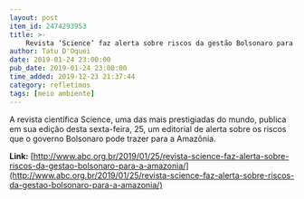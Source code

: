 ```yaml
---
layout: post
item_id: 2474293953
title: >-
    Revista ‘Science’ faz alerta sobre riscos da gestão Bolsonaro para a Amazônia
author: Tatu D'Oquei
date: 2019-01-24 23:00:00
pub_date: 2019-01-24 23:00:00
time_added: 2019-12-23 21:37:44
category: refletimos
tags: [meio ambiente]
---
```


A revista científica Science, uma das mais prestigiadas do mundo, publica em sua edição desta sexta-feira, 25, um editorial de alerta sobre os riscos que o governo Bolsonaro pode trazer para a Amazônia.

**Link:** [http://www.abc.org.br/2019/01/25/revista-science-faz-alerta-sobre-riscos-da-gestao-bolsonaro-para-a-amazonia/](http://www.abc.org.br/2019/01/25/revista-science-faz-alerta-sobre-riscos-da-gestao-bolsonaro-para-a-amazonia/)

